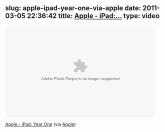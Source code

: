 slug: apple-ipad-year-one-via-apple
date: 2011-03-05 22:36:42
title: [Apple - iPad:...](http://www.youtube.com/watch?v=HpiVeC1Z3yI)
type: video
---

<object width="480" height="295"><param name="movie" value="http://www.youtube.com/e/HpiVeC1Z3yI"></param><param name="allowFullScreen" value="true"></param><param name="allowscriptaccess" value="always"></param><embed src="http://www.youtube.com/e/HpiVeC1Z3yI" type="application/x-shockwave-flash" width="480" height="295" allowscriptaccess="always" allowfullscreen="true"></embed></object>

[Apple - iPad: Year One](http://www.youtube.com/watch?v=HpiVeC1Z3yI) (via [Apple](http://youtube.com/user/Apple))
